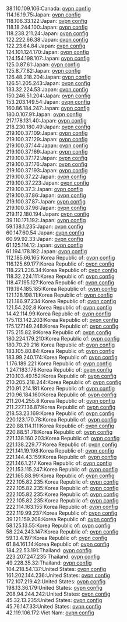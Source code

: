 38.110.109.106:Canada: [ovpn config](vpn/38_110_109_106.ovpn)  
114.16.19.75:Japan: [ovpn config](vpn/114_16_19_75.ovpn)  
118.106.33.122:Japan: [ovpn config](vpn/118_106_33_122.ovpn)  
118.18.244.100:Japan: [ovpn config](vpn/118_18_244_100.ovpn)  
118.238.211.24:Japan: [ovpn config](vpn/118_238_211_24.ovpn)  
122.222.66.38:Japan: [ovpn config](vpn/122_222_66_38.ovpn)  
122.23.64.84:Japan: [ovpn config](vpn/122_23_64_84.ovpn)  
124.101.124.170:Japan: [ovpn config](vpn/124_101_124_170.ovpn)  
124.154.198.107:Japan: [ovpn config](vpn/124_154_198_107.ovpn)  
125.0.87.61:Japan: [ovpn config](vpn/125_0_87_61.ovpn)  
125.8.77.82:Japan: [ovpn config](vpn/125_8_77_82.ovpn)  
126.48.218.204:Japan: [ovpn config](vpn/126_48_218_204.ovpn)  
126.51.205.243:Japan: [ovpn config](vpn/126_51_205_243.ovpn)  
133.32.224.53:Japan: [ovpn config](vpn/133_32_224_53.ovpn)  
150.246.51.204:Japan: [ovpn config](vpn/150_246_51_204.ovpn)  
153.203.149.54:Japan: [ovpn config](vpn/153_203_149_54.ovpn)  
160.86.184.247:Japan: [ovpn config](vpn/160_86_184_247.ovpn)  
180.0.107.91:Japan: [ovpn config](vpn/180_0_107_91.ovpn)  
217.178.131.40:Japan: [ovpn config](vpn/217_178_131_40.ovpn)  
218.230.180.49:Japan: [ovpn config](vpn/218_230_180_49.ovpn)  
219.100.37.109:Japan: [ovpn config](vpn/219_100_37_109.ovpn)  
219.100.37.129:Japan: [ovpn config](vpn/219_100_37_129.ovpn)  
219.100.37.144:Japan: [ovpn config](vpn/219_100_37_144.ovpn)  
219.100.37.169:Japan: [ovpn config](vpn/219_100_37_169.ovpn)  
219.100.37.172:Japan: [ovpn config](vpn/219_100_37_172.ovpn)  
219.100.37.176:Japan: [ovpn config](vpn/219_100_37_176.ovpn)  
219.100.37.193:Japan: [ovpn config](vpn/219_100_37_193.ovpn)  
219.100.37.22:Japan: [ovpn config](vpn/219_100_37_22.ovpn)  
219.100.37.223:Japan: [ovpn config](vpn/219_100_37_223.ovpn)  
219.100.37.3:Japan: [ovpn config](vpn/219_100_37_3.ovpn)  
219.100.37.86:Japan: [ovpn config](vpn/219_100_37_86.ovpn)  
219.100.37.87:Japan: [ovpn config](vpn/219_100_37_87.ovpn)  
219.100.37.96:Japan: [ovpn config](vpn/219_100_37_96.ovpn)  
219.112.180.194:Japan: [ovpn config](vpn/219_112_180_194.ovpn)  
39.110.171.192:Japan: [ovpn config](vpn/39_110_171_192.ovpn)  
59.138.1.235:Japan: [ovpn config](vpn/59_138_1_235.ovpn)  
60.147.60.54:Japan: [ovpn config](vpn/60_147_60_54.ovpn)  
60.99.92.33:Japan: [ovpn config](vpn/60_99_92_33.ovpn)  
61.125.114.12:Japan: [ovpn config](vpn/61_125_114_12.ovpn)  
61.194.178.182:Japan: [ovpn config](vpn/61_194_178_182.ovpn)  
112.185.66.165:Korea Republic of: [ovpn config](vpn/112_185_66_165.ovpn)  
116.125.69.177:Korea Republic of: [ovpn config](vpn/116_125_69_177.ovpn)  
118.221.236.34:Korea Republic of: [ovpn config](vpn/118_221_236_34.ovpn)  
118.32.224.111:Korea Republic of: [ovpn config](vpn/118_32_224_111.ovpn)  
118.47.195.127:Korea Republic of: [ovpn config](vpn/118_47_195_127.ovpn)  
119.194.185.185:Korea Republic of: [ovpn config](vpn/119_194_185_185.ovpn)  
121.128.198.11:Korea Republic of: [ovpn config](vpn/121_128_198_11.ovpn)  
121.186.97.234:Korea Republic of: [ovpn config](vpn/121_186_97_234.ovpn)  
121.54.202.8:Korea Republic of: [ovpn config](vpn/121_54_202_8.ovpn)  
14.42.114.99:Korea Republic of: [ovpn config](vpn/14_42_114_99.ovpn)  
175.113.142.203:Korea Republic of: [ovpn config](vpn/175_113_142_203.ovpn)  
175.127.149.248:Korea Republic of: [ovpn config](vpn/175_127_149_248.ovpn)  
175.215.82.9:Korea Republic of: [ovpn config](vpn/175_215_82_9.ovpn)  
180.224.179.210:Korea Republic of: [ovpn config](vpn/180_224_179_210.ovpn)  
180.70.29.216:Korea Republic of: [ovpn config](vpn/180_70_29_216.ovpn)  
183.105.80.84:Korea Republic of: [ovpn config](vpn/183_105_80_84.ovpn)  
183.99.240.174:Korea Republic of: [ovpn config](vpn/183_99_240_174.ovpn)  
1.176.189.221:Korea Republic of: [ovpn config](vpn/1_176_189_221.ovpn)  
1.247.183.178:Korea Republic of: [ovpn config](vpn/1_247_183_178.ovpn)  
210.103.49.152:Korea Republic of: [ovpn config](vpn/210_103_49_152.ovpn)  
210.205.218.244:Korea Republic of: [ovpn config](vpn/210_205_218_244.ovpn)  
210.91.214.181:Korea Republic of: [ovpn config](vpn/210_91_214_181.ovpn)  
210.96.184.160:Korea Republic of: [ovpn config](vpn/210_96_184_160.ovpn)  
211.204.255.8:Korea Republic of: [ovpn config](vpn/211_204_255_8.ovpn)  
211.227.136.87:Korea Republic of: [ovpn config](vpn/211_227_136_87.ovpn)  
218.53.23.169:Korea Republic of: [ovpn config](vpn/218_53_23_169.ovpn)  
220.123.170.78:Korea Republic of: [ovpn config](vpn/220_123_170_78.ovpn)  
220.88.114.111:Korea Republic of: [ovpn config](vpn/220_88_114_111.ovpn)  
220.88.51.78:Korea Republic of: [ovpn config](vpn/220_88_51_78.ovpn)  
221.138.160.203:Korea Republic of: [ovpn config](vpn/221_138_160_203.ovpn)  
221.138.229.77:Korea Republic of: [ovpn config](vpn/221_138_229_77.ovpn)  
221.141.19.198:Korea Republic of: [ovpn config](vpn/221_141_19_198.ovpn)  
221.144.43.159:Korea Republic of: [ovpn config](vpn/221_144_43_159.ovpn)  
221.146.1.217:Korea Republic of: [ovpn config](vpn/221_146_1_217.ovpn)  
221.153.115.247:Korea Republic of: [ovpn config](vpn/221_153_115_247.ovpn)  
221.165.88.99:Korea Republic of: [ovpn config](vpn/221_165_88_99.ovpn)  
222.105.82.235:Korea Republic of: [ovpn config](vpn/222_105_82_235.ovpn)  
222.105.82.235:Korea Republic of: [ovpn config](vpn/222_105_82_235.ovpn)  
222.105.82.235:Korea Republic of: [ovpn config](vpn/222_105_82_235.ovpn)  
222.105.82.235:Korea Republic of: [ovpn config](vpn/222_105_82_235.ovpn)  
222.114.163.155:Korea Republic of: [ovpn config](vpn/222_114_163_155.ovpn)  
222.119.99.237:Korea Republic of: [ovpn config](vpn/222_119_99_237.ovpn)  
39.121.159.208:Korea Republic of: [ovpn config](vpn/39_121_159_208.ovpn)  
58.125.13.55:Korea Republic of: [ovpn config](vpn/58_125_13_55.ovpn)  
58.224.243.147:Korea Republic of: [ovpn config](vpn/58_224_243_147.ovpn)  
59.13.4.197:Korea Republic of: [ovpn config](vpn/59_13_4_197.ovpn)  
61.84.161.14:Korea Republic of: [ovpn config](vpn/61_84_161_14.ovpn)  
184.22.53.191:Thailand: [ovpn config](vpn/184_22_53_191.ovpn)  
223.207.247.235:Thailand: [ovpn config](vpn/223_207_247_235.ovpn)  
49.228.35.32:Thailand: [ovpn config](vpn/49_228_35_32.ovpn)  
104.218.54.137:United States: [ovpn config](vpn/104_218_54_137.ovpn)  
161.202.144.236:United States: [ovpn config](vpn/161_202_144_236.ovpn)  
172.107.219.42:United States: [ovpn config](vpn/172_107_219_42.ovpn)  
198.13.36.179:United States: [ovpn config](vpn/198_13_36_179.ovpn)  
208.94.244.242:United States: [ovpn config](vpn/208_94_244_242.ovpn)  
45.32.13.235:United States: [ovpn config](vpn/45_32_13_235.ovpn)  
45.76.147.33:United States: [ovpn config](vpn/45_76_147_33.ovpn)  
42.119.106.172:Viet Nam: [ovpn config](vpn/42_119_106_172.ovpn)  
